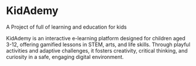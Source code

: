 # KidAdemy

<p>A Project of full of learning and education for kids</p>
<p>KidAdemy is an interactive e-learning platform designed for children aged 3-12, offering gamified lessons in STEM, arts, and life skills. Through playful activities and adaptive challenges, it fosters creativity, critical thinking, and curiosity in a safe, engaging digital environment.</p>
